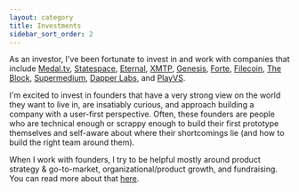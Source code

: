 ```yaml
---
layout: category
title: Investments
sidebar_sort_order: 2
---
```


As an investor, I've been fortunate to invest in and work with companies that include [Medal.tv](https://medal.tv/), [Statespace](https://statespace.gg/), [Eternal](https://eternal.plus/), [XMTP](https://xmtp.com/), [Genesis](https://www.genesis.xyz/), [Forte](https://www.forte.io/), [Filecoin](https://filecoin.io/), [The Block](https://www.theblockcrypto.com/), [Supermedium](http://supermedium.com/), [Dapper Labs](https://www.dapperlabs.com/), and [PlayVS](https://www.playvs.com/).

I'm excited to invest in founders that have a very strong view on the world they want to live in, are insatiably curious, and approach building a company with a user-first perspective. Often, these founders are people who are technical enough or scrappy enough to build their first prototype themselves and self-aware about where their shortcomings lie (and how to build the right team around them).

 When I work with founders, I try to be helpful mostly around product strategy & go-to-market, organizational/product growth, and fundraising. You can read more about that [here](/workwithme/).
